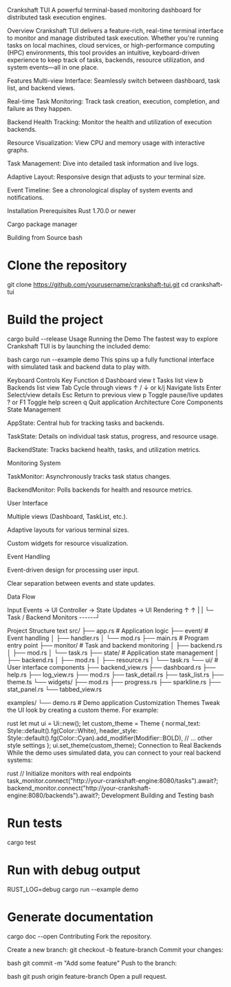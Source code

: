 Crankshaft TUI
A powerful terminal-based monitoring dashboard for distributed task execution engines.

Overview
Crankshaft TUI delivers a feature-rich, real-time terminal interface to monitor and manage distributed task execution. Whether you're running tasks on local machines, cloud services, or high-performance computing (HPC) environments, this tool provides an intuitive, keyboard-driven experience to keep track of tasks, backends, resource utilization, and system events—all in one place.

Features
Multi-view Interface: Seamlessly switch between dashboard, task list, and backend views.

Real-time Task Monitoring: Track task creation, execution, completion, and failure as they happen.

Backend Health Tracking: Monitor the health and utilization of execution backends.

Resource Visualization: View CPU and memory usage with interactive graphs.

Task Management: Dive into detailed task information and live logs.

Adaptive Layout: Responsive design that adjusts to your terminal size.

Event Timeline: See a chronological display of system events and notifications.

Installation
Prerequisites
Rust 1.70.0 or newer

Cargo package manager

Building from Source
bash
# Clone the repository
git clone https://github.com/yourusername/crankshaft-tui.git
cd crankshaft-tui

# Build the project
cargo build --release
Usage
Running the Demo
The fastest way to explore Crankshaft TUI is by launching the included demo:

bash
cargo run --example demo
This spins up a fully functional interface with simulated task and backend data to play with.

Keyboard Controls
Key	Function
d	Dashboard view
t	Tasks list view
b	Backends list view
Tab	Cycle through views
↑ / ↓ or k/j	Navigate lists
Enter	Select/view details
Esc	Return to previous view
p	Toggle pause/live updates
? or F1	Toggle help screen
q	Quit application
Architecture
Core Components
State Management

AppState: Central hub for tracking tasks and backends.

TaskState: Details on individual task status, progress, and resource usage.

BackendState: Tracks backend health, tasks, and utilization metrics.

Monitoring System

TaskMonitor: Asynchronously tracks task status changes.

BackendMonitor: Polls backends for health and resource metrics.

User Interface

Multiple views (Dashboard, TaskList, etc.).

Adaptive layouts for various terminal sizes.

Custom widgets for resource visualization.

Event Handling

Event-driven design for processing user input.

Clear separation between events and state updates.

Data Flow

Input Events → UI Controller → State Updates → UI Rendering
↑                                ↑
|                                |
└─ Task / Backend Monitors ------┘

Project Structure
text
src/
├── app.rs            # Application logic
├── event/            # Event handling
│   ├── handler.rs
│   └── mod.rs
├── main.rs           # Program entry point
├── monitor/          # Task and backend monitoring
│   ├── backend.rs
│   ├── mod.rs
│   └── task.rs
├── state/            # Application state management
│   ├── backend.rs
│   ├── mod.rs
│   ├── resource.rs
│   └── task.rs
└── ui/               # User interface components
    ├── backend_view.rs
    ├── dashboard.rs
    ├── help.rs
    ├── log_view.rs
    ├── mod.rs
    ├── task_detail.rs
    ├── task_list.rs
    ├── theme.ts
    └── widgets/
        ├── mod.rs
        ├── progress.rs
        ├── sparkline.rs
        ├── stat_panel.rs
        └── tabbed_view.rs
        
examples/
└── demo.rs           # Demo application
Customization
Themes
Tweak the UI look by creating a custom theme. For example:

rust
let mut ui = Ui::new();
let custom_theme = Theme {
    normal_text: Style::default().fg(Color::White),
    header_style: Style::default().fg(Color::Cyan).add_modifier(Modifier::BOLD),
    // ... other style settings
};
ui.set_theme(custom_theme);
Connection to Real Backends
While the demo uses simulated data, you can connect to your real backend systems:

rust
// Initialize monitors with real endpoints
task_monitor.connect("http://your-crankshaft-engine:8080/tasks").await?;
backend_monitor.connect("http://your-crankshaft-engine:8080/backends").await?;
Development
Building and Testing
bash
# Run tests
cargo test

# Run with debug output
RUST_LOG=debug cargo run --example demo

# Generate documentation
cargo doc --open
Contributing
Fork the repository.

Create a new branch:
git checkout -b feature-branch
Commit your changes:

bash
git commit -m "Add some feature"
Push to the branch:

bash
git push origin feature-branch
Open a pull request.

